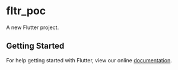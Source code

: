 # fltr_poc

A new Flutter project.

## Getting Started

For help getting started with Flutter, view our online
[documentation](https://flutter.io/).
